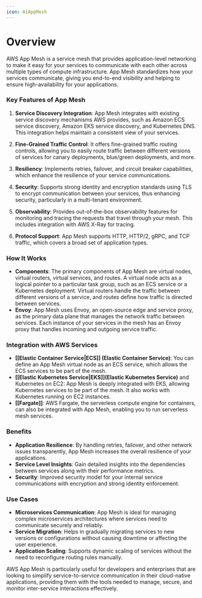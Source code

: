 ```yaml
---
icon: AiAppMesh
---
```

# Overview
  
AWS App Mesh is a service mesh that provides application-level networking to make it easy for your services to communicate with each other across multiple types of compute infrastructure. App Mesh standardizes how your services communicate, giving you end-to-end visibility and helping to ensure high-availability for your applications.

### Key Features of App Mesh

1. **Service Discovery Integration**: App Mesh integrates with existing service discovery mechanisms AWS provides, such as Amazon ECS service discovery, Amazon EKS service discovery, and Kubernetes DNS. This integration helps maintain a consistent view of your services.
    
2. **Fine-Grained Traffic Control**: It offers fine-grained traffic routing controls, allowing you to easily route traffic between different versions of services for canary deployments, blue/green deployments, and more.
    
3. **Resiliency**: Implements retries, failover, and circuit breaker capabilities, which enhance the resilience of your service communications.
    
4. **Security**: Supports strong identity and encryption standards using TLS to encrypt communication between your services, thus enhancing security, particularly in a multi-tenant environment.
    
5. **Observability**: Provides out-of-the-box observability features for monitoring and tracing the requests that travel through your mesh. This includes integration with AWS X-Ray for tracing.
    
6. **Protocol Support**: App Mesh supports HTTP, HTTP/2, gRPC, and TCP traffic, which covers a broad set of application types.
    

### How It Works

- **Components**: The primary components of App Mesh are virtual nodes, virtual routers, virtual services, and routes. A virtual node acts as a logical pointer to a particular task group, such as an ECS service or a Kubernetes deployment. Virtual routers handle the traffic between different versions of a service, and routes define how traffic is directed between services.
- **Envoy**: App Mesh uses Envoy, an open-source edge and service proxy, as the primary data plane that manages the network traffic between services. Each instance of your services in the mesh has an Envoy proxy that handles incoming and outgoing service traffic.

### Integration with AWS Services

- **[[Elastic Container Service|ECS]] (Elastic Container Service)**: You can define an App Mesh virtual node as an ECS service, which allows the ECS services to be part of the mesh.
- **[[Elastic Kubernetes Service|EKS]](Elastic Kubernetes Service)** and Kubernetes on EC2: App Mesh is deeply integrated with EKS, allowing Kubernetes services to be part of the mesh. It also works with Kubernetes running on EC2 instances.
- **[[Fargate]]**: AWS Fargate, the serverless compute engine for containers, can also be integrated with App Mesh, enabling you to run serverless mesh services.

### Benefits

- **Application Resilience**: By handling retries, failover, and other network issues transparently, App Mesh increases the overall resilience of your applications.
- **Service Level Insights**: Gain detailed insights into the dependencies between services along with their performance metrics.
- **Security**: Improved security model for your internal service communications with encryption and strong identity enforcement.

### Use Cases

- **Microservices Communication**: App Mesh is ideal for managing complex microservices architectures where services need to communicate securely and reliably.
- **Service Migration**: Helps in gradually migrating services to new versions or configurations without causing downtime or affecting the user experience.
- **Application Scaling**: Supports dynamic scaling of services without the need to reconfigure routing rules manually.

AWS App Mesh is particularly useful for developers and enterprises that are looking to simplify service-to-service communication in their cloud-native applications, providing them with the tools needed to manage, secure, and monitor inter-service interactions effectively.